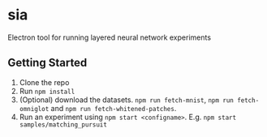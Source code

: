 # sia
Electron tool for running layered neural network experiments

## Getting Started
1. Clone the repo
2. Run `npm install`
3. (Optional) download the datasets. `npm run fetch-mnist`, `npm run fetch-omniglot` and `npm run fetch-whitened-patches`.
4. Run an experiment using `npm start <configname>`. E.g. `npm start samples/matching_pursuit`
